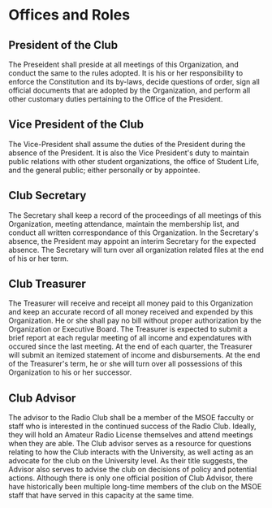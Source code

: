# Offices and Roles

## President of the Club

The Preseident shall preside at all meetings of this Organization, and conduct the same to the rules adopted. It is his or her responsibility to enforce the Constitution and its by-laws, decide questions of order, sign all official documents that are adopted by the Organization, and perform all other customary duties pertaining to the Office of the President.

## Vice President of the Club

The Vice-President shall assume the duties of the President during the absence of the President. It is also the Vice President's duty to maintain public relations with other student organizations, the office of Student Life, and the general public; either personally or by appointee.

## Club Secretary

The Secretary shall keep a record of the proceedings of all meetings of this Organization, meeting attendance, maintain the membership list, and conduct all written correspondance of this Organization. In the Secretary's  absence, the President may appoint an interim Secretary for the expected absence. The Secretary will turn over all organization related files at the end of his or her term.

## Club Treasurer

The Treasurer will receive and receipt all money paid to this Organization and keep an accurate record of all money received and expended by this Organization. He or she shall pay no bill without proper authorization by the Organization or Executive Board. The Treasurer is expected to submit a brief report at each regular meeting of all income and expendatures with occured since the last meeting. At the end of each quarter, the Treasurer will submit an itemized statement of income and disbursements. At the end of the Treasurer's term, he or she will turn over all possessions of this Organization to his or her successor.

## Club Advisor

The advisor to the Radio Club shall be a member of the MSOE facculty or staff who is interested in the continued success of the Radio Club. Ideally, they will hold an Amateur Radio License themselves and attend meetings when they are able. The Club advisor serves as a resource for questions relating to how the Club interacts with the University, as well acting as an advocate for the club on the University level. As their title suggests, the Advisor also serves to advise the club on decisions of policy and potential actions. Although there is only one official position of Club Advisor, there have historically been multiple long-time members of the club on the MSOE staff that have served in this capacity at the same time.